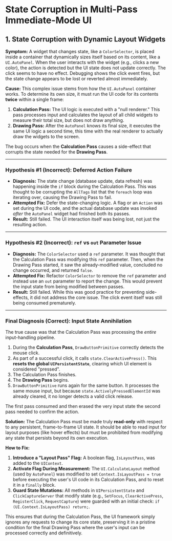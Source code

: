 # State Corruption in Multi-Pass Immediate-Mode UI

## 1. State Corruption with Dynamic Layout Widgets

**Symptom:**
A widget that changes state, like a `ColorSelector`, is placed inside a container that dynamically sizes itself based on its content, like a `UI.AutoPanel`. When the user interacts with the widget (e.g., clicks a new color), the action is detected but the UI state does not update correctly. The click seems to have no effect. Debugging shows the click event fires, but the state change appears to be lost or reverted almost immediately.

**Cause:**
This complex issue stems from how the `UI.AutoPanel` container works. To determine its own size, it must run the UI code for its contents **twice** within a single frame:

1. **Calculation Pass:** The UI logic is executed with a "null renderer." This pass processes input and calculates the layout of all child widgets to measure their total size, but does not draw anything.
2. **Drawing Pass:** After the `AutoPanel` knows its final size, it executes the same UI logic a second time, this time with the real renderer to actually draw the widgets to the screen.

The bug occurs when the **Calculation Pass** causes a side-effect that corrupts the state needed for the **Drawing Pass**.

---

### **Hypothesis #1 (Incorrect): Deferred Action Failure**

* **Diagnosis:** The state change (database update, data refresh) was happening inside the `if` block during the Calculation Pass. This was thought to be corrupting the `AllTags` list that the `foreach` loop was iterating over, causing the Drawing Pass to fail.
* **Attempted Fix:** Defer the state-changing logic. A flag or an `Action` was set during the UI code, and the actual database update was invoked *after* the `AutoPanel` widget had finished both its passes.
* **Result:** Still failed. The UI interaction itself was being lost, not just the resulting action.

---

### **Hypothesis #2 (Incorrect): `ref` vs `out` Parameter Issue**

* **Diagnosis:** The `ColorSelector` used a `ref` parameter. It was thought that the Calculation Pass was modifying this `ref` parameter. Then, when the Drawing Pass started, it saw the already-modified value, concluded no change occurred, and returned `false`.
* **Attempted Fix:** Refactor `ColorSelector` to remove the `ref` parameter and instead use an `out` parameter to report the change. This would prevent the input state from being modified between passes.
* **Result:** Still failed. While this was good practice for preventing side-effects, it did not address the core issue. The click event itself was still being consumed prematurely.

---

### **Final Diagnosis (Correct): Input State Annihilation**

The true cause was that the Calculation Pass was processing the *entire* input-handling pipeline.

1. During the **Calculation Pass**, `DrawButtonPrimitive` correctly detects the mouse click.
2. As part of a successful click, it calls `state.ClearActivePress()`. This **resets the global `UIPersistentState`**, clearing which UI element is considered "pressed".
3. The Calculation Pass finishes.
4. The **Drawing Pass** begins.
5. `DrawButtonPrimitive` runs again for the same button. It processes the same mouse input, but because `state.ActivelyPressedElementId` was already cleared, it no longer detects a valid click release.

The first pass consumed and then erased the very input state the second pass needed to confirm the action.

**Solution:**
The Calculation Pass must be made truly **read-only** with respect to any persistent, frame-to-frame UI state. It should be able to read input for layout purposes (like hover effects) but must be prohibited from modifying any state that persists beyond its own execution.

**How to Fix:**

1. **Introduce a "Layout Pass" Flag:** A boolean flag, `IsLayoutPass`, was added to the `UIContext`.
2. **Activate Flag During Measurement:** The `UI.CalculateLayout` method (used by `AutoPanel`) was modified to set `Context.IsLayoutPass = true` before executing the user's UI code in its Calculation Pass, and to reset it in a `finally` block.
3. **Guard State Mutations:** All methods in `UIPersistentState` and `ClickCaptureServer` that modify state (e.g., `SetFocus`, `ClearActivePress`, `RegisterClick`, `RequestCapture`) were guarded with an initial check: `if (UI.Context.IsLayoutPass) return;`.

This ensures that during the Calculation Pass, the UI framework simply ignores any requests to change its core state, preserving it in a pristine condition for the final Drawing Pass where the user's input can be processed correctly and definitively.

